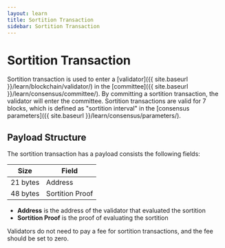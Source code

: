 ```yaml
---
layout: learn
title: Sortition Transaction
sidebar: Sortition Transaction
---
```


# Sortition Transaction

Sortition transaction is used to enter a [validator]({{ site.baseurl }}/learn/blockchain/validator/)
in the [committee]({{ site.baseurl }}/learn/consensus/committee/).
By committing a sortition transaction, the validator will enter the committee.
Sortition transactions are valid for 7 blocks, which is defined as "sortition interval" in the
[consensus parameters]({{ site.baseurl }}/learn/consensus/parameters/).

## Payload Structure

The sortition transaction has a payload consists the following fields:

| Size     | Field           |
| -------- | --------------- |
| 21 bytes | Address         |
| 48 bytes | Sortition Proof |

- **Address** is the address of the validator that evaluated the sortition
- **Sortition Proof** is the proof of evaluating the sortition

Validators do not need to pay a fee for sortition transactions, and the fee should be set to zero.
